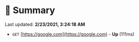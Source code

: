 # 📖 Summary
Last updated: **2/23/2021, 3:24:18 AM**

- `GET` [https://google.com](https://google.com) - **Up** (111ms)
